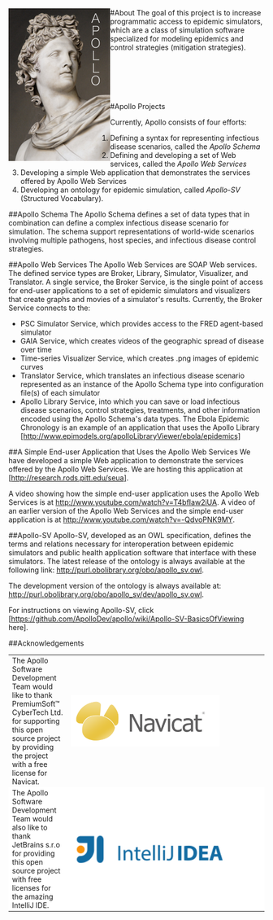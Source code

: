 
<img align="left" src="https://github.com/ApolloDev/apollo/blob/wiki/img/apollo_logo.png"/>
#About
The goal of this project is to increase programmatic access to epidemic simulators, which are a class of simulation software specialized for modeling epidemics and control strategies (mitigation strategies).
<br><br><br><br><br><br>

#Apollo Projects

Currently, Apollo consists of four efforts:

1. Defining a syntax for representing infectious disease scenarios, called the _Apollo Schema_
1. Defining and developing a set of Web services, called the _Apollo Web Services_  
1. Developing a simple Web application that demonstrates the services offered by Apollo Web Services
1. Developing an ontology for epidemic simulation, called _Apollo-SV_ (Structured Vocabulary).


##Apollo Schema
The Apollo Schema defines a set of data types that in combination can define a complex infectious disease scenario for simulation.  The schema support representations of world-wide scenarios involving multiple pathogens, host species, and infectious disease control strategies.
 
##Apollo Web Services
The Apollo Web Services are SOAP Web services.  The defined service types are Broker, Library, Simulator, Visualizer, and Translator.  A single service, the Broker Service, is the single point of access for end-user applications to a set of epidemic simulators and visualizers that create graphs and movies of a simulator's results.  Currently, the Broker Service connects to the:
  * PSC Simulator Service, which provides access to the FRED agent-based simulator  
  * GAIA Service, which creates videos of the geographic spread of disease over time
  * Time-series Visualizer Service, which creates .png images of epidemic curves
  * Translator Service, which translates an infectious disease scenario represented as an instance of the Apollo Schema type into configuration file(s) of each simulator
  * Apollo Library Service, into which you can save or load infectious disease scenarios, control strategies, treatments, and other information encoded using the Apollo Schema's data types.  The Ebola Epidemic Chronology is an example of an application that uses the Apollo Library [http://www.epimodels.org/apolloLibraryViewer/ebola/epidemics]

##A Simple End-user Application that Uses the Apollo Web Services
We have developed a simple Web application to demonstrate the services offered by the Apollo Web Services.  We are hosting this application at [http://research.rods.pitt.edu/seua].

A video showing how the simple end-user application uses the Apollo Web Services is at http://www.youtube.com/watch?v=T4bfIaw2iUA.  A video of an earlier version of the Apollo Web Services and the simple end-user application is at http://www.youtube.com/watch?v=-QdvoPNK9MY.

##Apollo-SV
Apollo-SV, developed as an OWL specification, defines the terms and relations necessary for interoperation between epidemic simulators and public health application software that interface with these simulators.  The latest release of the ontology is always available at the following link: http://purl.obolibrary.org/obo/apollo_sv.owl.

The development version of the ontology is always available at: http://purl.obolibrary.org/obo/apollo_sv/dev/apollo_sv.owl.

For instructions on viewing Apollo-SV, click [https://github.com/ApolloDev/apollo/wiki/Apollo-SV-BasicsOfViewing here].

##Acknowledgements

<table border=0>
<tr>
  <td>
     The Apollo Software Development Team would like to thank PremiumSoft™ CyberTech Ltd. for supporting this open source project by providing the project with a free license for Navicat.
 </td>
  <td width="375"><a href="http://www.navicat.com"><img src="https://github.com/ApolloDev/apollo/blob/wiki/img/navicat.png" align="left" height="100" ></a>
  </td><tr></tr>
<tr style="background-color:white">
  <td>The Apollo Software Development Team would also like to thank JetBrains s.r.o for providing this open source project with free licenses for the amazing IntelliJ IDE.</td>
  <td width="375"><a href="http://www.jetbrains.com/idea/"><img src="https://github.com/ApolloDev/apollo/blob/wiki/img/logo_intellij_idea.png" align="left" width="312" ></a></td>
<tr>
</table>
